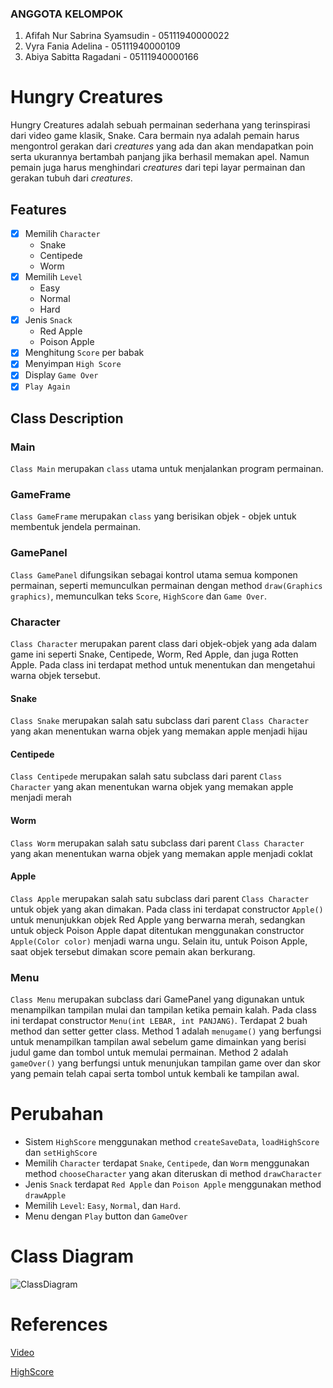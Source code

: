 ### ANGGOTA KELOMPOK
1. Afifah Nur Sabrina Syamsudin - 05111940000022
2. Vyra Fania Adelina - 05111940000109
3. Abiya Sabitta Ragadani - 05111940000166

# Hungry Creatures
Hungry Creatures adalah sebuah permainan sederhana yang terinspirasi dari video game klasik, Snake. Cara bermain nya adalah pemain harus mengontrol gerakan dari _creatures_ yang ada dan akan mendapatkan poin serta ukurannya bertambah panjang  jika berhasil memakan apel. Namun pemain juga harus menghindari _creatures_ dari tepi layar permainan dan gerakan tubuh dari _creatures_.

## Features
- [x] Memilih `Character`
  - Snake
  - Centipede
  - Worm
- [x] Memilih `Level`
  - Easy
  - Normal
  - Hard
- [x] Jenis `Snack`
  - Red Apple
  - Poison Apple
- [x] Menghitung `Score` per babak
- [x] Menyimpan `High Score`
- [x] Display `Game Over`
- [x] `Play Again`

## Class Description

### Main
`Class Main` merupakan `class` utama untuk menjalankan program permainan.

### GameFrame
`Class GameFrame` merupakan `class` yang berisikan objek - objek untuk membentuk jendela permainan.

### GamePanel
`Class GamePanel` difungsikan sebagai kontrol utama semua komponen permainan, seperti memunculkan permainan dengan method `draw(Graphics graphics)`, memunculkan teks `Score`, `HighScore` dan `Game Over`.

### Character
`Class Character` merupakan parent class dari objek-objek yang ada dalam game ini seperti Snake, Centipede, Worm, Red Apple, dan juga Rotten Apple. Pada class ini terdapat method untuk menentukan dan mengetahui warna objek tersebut.

#### Snake
`Class Snake` merupakan salah satu subclass dari parent `Class Character` yang akan menentukan warna objek yang memakan apple menjadi hijau

#### Centipede
`Class Centipede` merupakan salah satu subclass dari parent `Class Character` yang akan menentukan warna objek yang memakan apple menjadi merah

#### Worm
`Class Worm` merupakan salah satu subclass dari parent `Class Character` yang akan menentukan warna objek yang memakan apple menjadi coklat

#### Apple
`Class Apple` merupakan salah satu subclass dari parent `Class Character` untuk objek yang akan dimakan. Pada class ini terdapat constructor `Apple()` untuk menunjukkan objek Red Apple yang berwarna merah, sedangkan untuk objeck Poison Apple dapat ditentukan menggunakan constructor `Apple(Color color)` menjadi warna ungu. Selain itu, untuk Poison Apple, saat objek tersebut dimakan score pemain akan berkurang.

### Menu
`Class Menu` merupakan subclass dari GamePanel yang digunakan untuk menampilkan tampilan mulai dan tampilan ketika pemain kalah. Pada class ini terdapat constructor `Menu(int LEBAR, int PANJANG)`. Terdapat 2 buah method dan setter getter class. Method 1 adalah `menugame()` yang berfungsi untuk menampilkan tampilan awal sebelum game dimainkan yang berisi judul game dan tombol untuk memulai permainan. Method 2 adalah `gameOver()` yang berfungsi untuk menunjukan tampilan game over dan skor yang pemain telah capai serta tombol untuk kembali ke tampilan awal. 

# Perubahan
- Sistem `HighScore` menggunakan method
```createSaveData```, ```loadHighScore``` dan ```setHighScore```
- Memilih `Character` terdapat `Snake`, `Centipede`, dan `Worm` menggunakan method ```chooseCharacter``` yang akan diteruskan di method ```drawCharacter```
- Jenis `Snack` terdapat `Red Apple` dan `Poison Apple` menggunakan method `drawApple`
- Memilih `Level`: `Easy`, `Normal`, dan `Hard`.
- Menu dengan  `Play` button dan `GameOver`

# Class Diagram
![ClassDiagram](https://github.com/abiyasabitta/PBO/blob/main/Final-Project/Source/ClassDiagram_HungryCreatures.jpg)

# References
[Video](https://www.youtube.com/watch?v=bI6e6qjJ8JQ)

[HighScore](https://www.youtube.com/watch?v=qVDi7tk-P-g)
